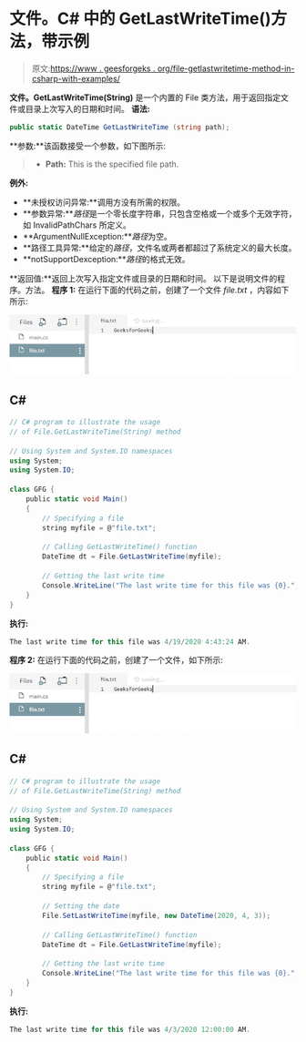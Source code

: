 # 文件。C# 中的 GetLastWriteTime()方法，带示例

> 原文:[https://www . geesforgeks . org/file-getlastwritetime-method-in-csharp-with-examples/](https://www.geeksforgeeks.org/file-getlastwritetime-method-in-csharp-with-examples/)

**文件。GetLastWriteTime(String)** 是一个内置的 File 类方法，用于返回指定文件或目录上次写入的日期和时间。
**语法:**

```cs
public static DateTime GetLastWriteTime (string path);
```

**参数:**该函数接受一个参数，如下图所示:

> *   **Path:** This is the specified file path.

**例外:**

*   **未授权访问异常:**调用方没有所需的权限。
*   **参数异常:***路径*是一个零长度字符串，只包含空格或一个或多个无效字符，如 InvalidPathChars 所定义。
*   **ArgumentNullException:***路径*为空。
*   **路径工具异常:**给定的*路径*，文件名或两者都超过了系统定义的最大长度。
*   **notSupportDexception:***路径*的格式无效。

**返回值:**返回上次写入指定文件或目录的日期和时间。
以下是说明文件的程序。方法。
**程序 1:** 在运行下面的代码之前，创建了一个文件 *file.txt* ，内容如下所示:

![file.txt](img/e30364ee2029737d20ae9f2d8b5c234a.png)

## C#

```cs
// C# program to illustrate the usage
// of File.GetLastWriteTime(String) method

// Using System and System.IO namespaces
using System;
using System.IO;

class GFG {
    public static void Main()
    {
        // Specifying a file
        string myfile = @"file.txt";

        // Calling GetLastWriteTime() function
        DateTime dt = File.GetLastWriteTime(myfile);

        // Getting the last write time
        Console.WriteLine("The last write time for this file was {0}.", dt);
    }
}
```

**执行:**

```cs
The last write time for this file was 4/19/2020 4:43:24 AM.
```

**程序 2:** 在运行下面的代码之前，创建了一个文件，如下所示:

![file.txt](img/e30364ee2029737d20ae9f2d8b5c234a.png)

## C#

```cs
// C# program to illustrate the usage
// of File.GetLastWriteTime(String) method

// Using System and System.IO namespaces
using System;
using System.IO;

class GFG {
    public static void Main()
    {
        // Specifying a file
        string myfile = @"file.txt";

        // Setting the date
        File.SetLastWriteTime(myfile, new DateTime(2020, 4, 3));

        // Calling GetLastWriteTime() function
        DateTime dt = File.GetLastWriteTime(myfile);

        // Getting the last write time
        Console.WriteLine("The last write time for this file was {0}.", dt);
    }
}
```

**执行:**

```cs
The last write time for this file was 4/3/2020 12:00:00 AM.
```
